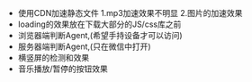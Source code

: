  - 使用CDN加速静态文件
  1.mp3加速效果不明显
  2.图片的加速效果
 - loading的效果放在下载大部分的JS/css库之前
 - 浏览器端判断Agent,(希望手持设备才可以访问)
 - 服务器端判断Agent,(只在微信中打开)
 - 横竖屏的检测和效果
 - 音乐播放/暂停的按钮效果

